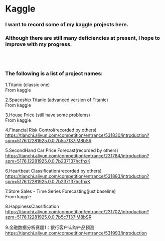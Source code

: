 # Kaggle

### I want to record some of my kaggle projects here.<br/>

### Although there are still many deficiencies at present, I hope to improve with my progress.<br/>

<br/>

<br/>

### **The following is a list of project names:**

1.Titanic (classic one)<br/>
From kaggle<br/>

2.Spaceship Titanic (advanced version of Titanic)<br/>
From kaggle<br/>

3.House Price (still have some problems)<br/>
From kaggle<br/>

4.Financial Risk Control(recorded by others)<br/>
https://tianchi.aliyun.com/competition/entrance/531830/introduction?spm=5176.12281925.0.0.7b5c7137lM8bSR<br/>

5.SecondHand Car Price Forecast(recorded by others)<br/>
https://tianchi.aliyun.com/competition/entrance/231784/introduction?spm=5176.12281925.0.0.7b237137hcfhxK<br/>

6.Heartbeat Classification(recorded by others)<br/>
https://tianchi.aliyun.com/competition/entrance/531883/introduction?spm=5176.12281925.0.0.7b237137hcfhxK<br/>

7.Store Sales - Time Series Forecasting(just baseline)<br/>
From kaggle<br/>

8.HappinessClassification<br/>
https://tianchi.aliyun.com/competition/entrance/231702/introduction?spm=5176.12281925.0.0.7b5c7137lM8bSR<br/>

9.金融数据分析赛题1：银行客户认购产品预测<br/>
https://tianchi.aliyun.com/competition/entrance/531993/introduction<br/>
